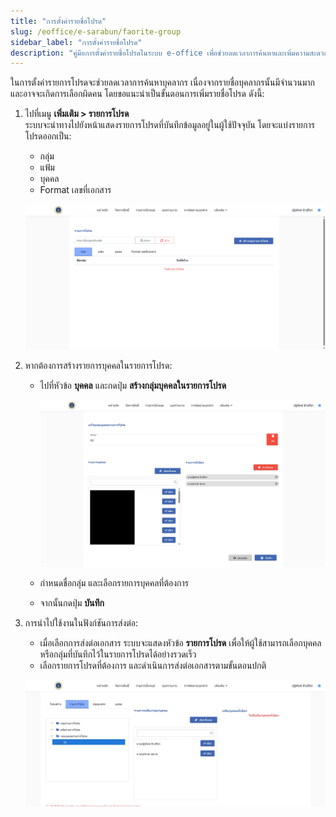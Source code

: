 ```yaml
---
title: "การตั้งค่ารายชื่อโปรด"
slug: /eoffice/e-sarabun/faorite-group
sidebar_label: "การตั้งค่ารายชื่อโปรด"
description: "คู่มือการตั้งค่ารายชื่อโปรดในระบบ e-office เพื่อช่วยลดเวลาการค้นหาและเพิ่มความสะดวกในการใช้งาน"
---
```


ในการตั้งค่ารายการโปรดจะช่วยลดเวลาการค้นหาบุคลากร เนื่องจากรายชื่อบุคลากรนั้นมีจำนวนมาก และอาจจะเกิดการเลือกผิดคน โดยขอแนะนำเป็นขั้นตอนการเพิ่มรายชื่อโปรด ดังนี้:

1. ไปที่เมนู **เพิ่มเติม > รายการโปรด**  
   ระบบจะนำทางไปยังหน้าแสดงรายการโปรดที่บันทึกข้อมูลอยู่ในผู้ใช้ปัจจุบัน โดยจะแบ่งรายการโปรดออกเป็น:
   - กลุ่ม
   - แฟ้ม
   - บุคคล
   - Format เลขที่เอกสาร

   ![ตัวอย่างหน้ารายการโปรด](./images/favorite_group.jpg)

2. หากต้องการสร้างรายการบุคคลในรายการโปรด:
   - ไปที่หัวข้อ **บุคคล** และกดปุ่ม **สร้างกลุ่มบุคคลในรายการโปรด**

     ![ตัวอย่างการสร้างกลุ่มบุคคล](./images/favorite_group_person_create.jpg)

   - กำหนดชื่อกลุ่ม และเลือกรายการบุคคลที่ต้องการ
   - จากนั้นกดปุ่ม **บันทึก**
3. การนำไปใช้งานในฟังก์ชันการส่งต่อ:
    - เมื่อเลือกการส่งต่อเอกสาร ระบบจะแสดงหัวข้อ **รายการโปรด** เพื่อให้ผู้ใช้สามารถเลือกบุคคลหรือกลุ่มที่บันทึกไว้ในรายการโปรดได้อย่างรวดเร็ว
    - เลือกรายการโปรดที่ต้องการ และดำเนินการส่งต่อเอกสารตามขั้นตอนปกติ

    ![ตัวอย่างการใช้งานรายการโปรดในการส่งต่อ](./images/favorite_group_person_apply.jpg)